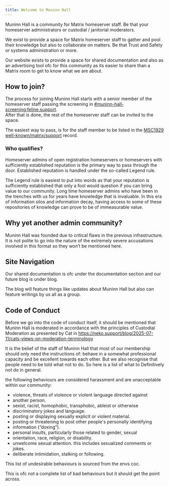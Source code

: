 ```yaml
---
title: Welcome to Muninn Hall
---
```


Muninn Hall is a community for Matrix homeserver staff. Be that your homeserver administrators or custodial / janitorial moderators.

We exist to provide a space for Matrix homeserver staff to gather and pool their knowledge but also to collaborate on matters. Be that Trust and Safety or systems administration or more.

Our website exists to provide a space for shared documentation and also as an advertising tool ofc for this community as its easier to share than a Matrix room to get to know what we are about.

## How to join?

The process for joining Muninn Hall starts with a senior member of the homeserver staff passing the screening in [#muninn-hall-screening:feline.support](https://matrix.to/#/muninn-hall-screening:feline.support).  
After that is done, the rest of the homeserver staff can be invited to the space.

The easiest way to pass, is for the staff member to be listed in the [MSC1929 well-known/matrix/support](https://spec.matrix.org/v1.12/client-server-api/#getwell-knownmatrixsupport) record.

### Who qualifies?

Homeserver admins of open registration homeservers or homeservers with sufficiently established reputation is the primary way to pass through the door. Established reputation is handled under the so-called Legend rule.

The Legend rule is easiest to put into words as that your reputation is sufficiently established that only a fool would question if you can bring value to our community. Long time homeserver admins who have been in the trenches with us for years have knowledge that is invaluable. In this era of information silos and information decay, having access to some of these repositories of knowledge can prove to be of immeasurable value.

## Why yet another admin community?

Muninn Hall was founded due to critical flaws in the previous infrastructure. It is not polite to go into the nature of the extremely severe accusations involved in this format so they won’t be mentioned here.

## Site Navigation

Our shared documentation is ofc under the documentation section and our future blog is under blog.

The blog will feature things like updates about Muninn Hall but also can feature writings by us all as a group.

## Code of Conduct

Before we go into the code of conduct itself, it should be mentioned that Muninn Hall is moderated in accordance with the principles of Custodial Moderation as presented by Cat in https://neko.support/blog/2025-07-11/cats-views-on-moderation-terminology

It is the belief of the staff of Muninn Hall that most of our membership should only need the instructions of: behave in a somewhat professional capacity and be excellent towards each other. But we also recognise that people need to be told what not to do. So here is a list of what to Definitively not do in general.

<!-- SPDX-SnippetBegin
SPDX-License-Identifier: CC-BY-SA-3.0
SPDX-SnippetCopyrightText: envs.net 2025
SPDX-SnippetCopyrightText: tilde.town 2025
SPDX-SnippetCopyrightText: citizencodeofconduct.org 2018
-->

the following behaviours are considered harassment and are unacceptable within our community:

* violence, threats of violence or violent language directed against
* another person.
* sexist, racist, homophobic, transphobic, ableist or otherwise
* discriminatory jokes and language.
* posting or displaying sexually explicit or violent material.
* posting or threatening to post other people's personally identifying
* information (“doxing”).
* personal insults, particularly those related to gender, sexual
* orientation, race, religion, or disability.
* unwelcome sexual attention. this includes sexualized comments or jokes.
* deliberate intimidation, stalking or following.

<!-- SPDX-SnippetEnd -->

This list of undesirable behaviours is sourced from the envs coc.

This is ofc not a complete list of bad behaviours but it should get the point across.


